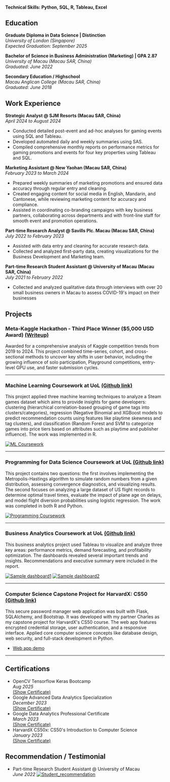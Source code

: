 #### Technical Skills: Python, SQL, R, Tableau, Excel

## Education
**Graduate Diploma in Data Science | Distinction**
  <br>_University of London (Singapore)_
  <br>_Expected Graduation: September 2025_

**Bachelor of Science in Business Administration (Marketing) | GPA 2.87**
  <br>_University of Macau (Macau SAR, China)_
  <br>_Graduated: June 2022_

**Secondary Education / Highschool**
  <br>_Macau Anglican College (Macau SAR, China)_
  <br>_Graduated: June 2018_
  
## Work Experience
**Strategic Analyst @ SJM Resorts (Macau SAR, China)**
<br> _April 2024 to August 2024_
- Conducted detailed post-event and ad-hoc analyses for gaming events using SQL and Tableau.
- Developed automated daily and weekly summaries using SAS.
- Compiled comprehensive monthly reports on performance metrics for gaming promotions and events for four key properties using Tableau and SQL.

**Marketing Assistant @ New Yaohan (Macau SAR, China)** 
<br> _February 2023 to March 2024_
- Prepared weekly summaries of marketing promotions and ensured data accuracy through regular entry and cleaning.
- Created engaging content for social media in English, Mandarin, and Cantonese, while reviewing marketing content for accuracy and compliance.
- Assisted in coordinating co-branding campaigns with key business partners, collaborating across departments and with front-line staff for smooth event and promotion operations.

**Part-time Research Analyst @ Savills Plc. Macau (Macau SAR, China)** 
<br> _July 2022 to February 2023_
- Assisted with data entry and cleaning for accurate research data.
- Collected and analyzed first-party data, creating visualizations for the Business Development and Marketing team.

**Part-time Research Student Assistant @ University of Macau (Macau SAR, China)** 
<br> _July 2021 to February 2022_
- Collected and analyzed qualitative data through interviews with over 20 small business owners in Macau to assess COVID-19's impact on their businesses

## Projects  

### Meta-Kaggle Hackathon - Third Place Winner ($5,000 USD Award) [(Writeup)](https://www.kaggle.com/competitions/meta-kaggle-hackathon/writeups/kaggle-journeys-cohorts-and-competition-shifts)
Awarded for a comprehensive analysis of Kaggle competition trends from 2019 to 2024. This project combined time-series, cohort, and cross-sectional methods to uncover key shifts in user behavior, including the growing influence of solo participation, Playground competitions, entry-level GPU use, and faster submission cycles.

---

### Machine Learning Coursework at UoL [(Github link)](https://github.com/stevensio123/GradDip-Datascience/blob/main/ST3189_MachineLearning)

This project applied three machine learning techniques to analyze a Steam games dataset which aims to provide insights for game developers: clustering (hierarchical correlation-based grouping of game tags into clusters/categories), regression (Negative Binomial and XGBoost models to predict recommendation counts using features like playtime skewness and tag clusters), and classification (Random Forest and SVM to categorize games into price tiers based on attributes such as playtime and publisher influence). The work was implemented in R.

[![ML Coursework](/assets/img/ml_coursework.png)](/portfolio/assets/img/ml_coursework.png)

---

### Programming for Data Science Coursework at UoL [(Github link)](https://github.com/stevensio123/GradDip-Datascience/tree/main/ST2195_ProgrammingDataScience)

This project contains two questions: the first involves implementing the Metropolis-Hastings algorithm to simulate random numbers from a given distribution, assessing convergence diagnostics, and visualizing results. The second focuses on analyzing a large dataset of US flight records to determine optimal travel times, evaluate the impact of plane age on delays, and model flight diversion probabilities using logistic regression. The work was completed in both R and Python.

[![Programming Coursework](/assets/img/program_courswork.png)](/portfolio/asshttps://courses.opencv.org/certificates/2717c4c31d7b4cfea2be09a66bcdf908ets/img/program_courswork.png)

---

### Business Analytics Coursework at UoL [(Github link)](https://github.com/stevensio123/GradDip-Datascience/tree/main/ST2187_BizAnalytics)

This business analytics project used Tableau to visualize and analyze three key areas: performance metrics, demand forecasting, and profitability optimization. The dashboards revealed several important trends and insights. Recommendations and executive summary were included in the report.

[![Sample dashboard1](/assets/img/biz_coursework1.jpg)](/portfolio/assets/img/biz_coursework1.jpg)
[![Sample dashboard2](/assets/img/biz_coursework2.jpg)](/portfolio/assets/img/biz_coursework2.jpg)

---

### Computer Science Capstone Project for HarvardX: CS50 [(Github link)](https://github.com/stevensio123/SafeKeep?tab=readme-ov-file)

This secure password manager web application was built with Flask, SQLAlchemy, and Bootstrap. It was developed with my partner Charles as my capstone project for HarvardX's CS50 course. The web app features encrypted credential storage, user authentication, and a responsive interface. Applied core computer science concepts like database design, web security, and full-stack development in Python.

- [Web app demo](https://www.youtube.com/watch?v=DSxv5b84eWo)

---

## Certifications
- OpenCV Tensorflow Keras Bootcamp
  <br> _Aug 2025_
  <br> [(Show Certificate)](https://courses.opencv.org/certificates/2717c4c31d7b4cfea2be09a66bcdf908)
- Google Advanced Data Analytics Specialization
  <br> _December 2023_
  <br> [(Show Certificate)](https://www.coursera.org/account/accomplishments/specialization/WQB2ACZZ78DM)
- Google Data Analytics Professional Certificate
  <br> _March 2023_
  <br> [(Show Certificate)](https://www.coursera.org/account/accomplishments/professional-cert/XRALR5Y29QCN)
- HarvardX CS50x: CS50's Introduction to Computer Science
  <br> _January 2023_
  <br> [(Show Certificate)](https://courses.edx.org/certificates/a7c81820db5342429d5df4c2b410aad3)

## Recommendation / Testimonial
- Part-time Research Student Assistant @ University of Macau
  <br> _June 2022_
  [![Student_recommendation](/assets/img/umac_recommend.jpg)](/portfolio/assets/img/umac_recommend.jpg)


